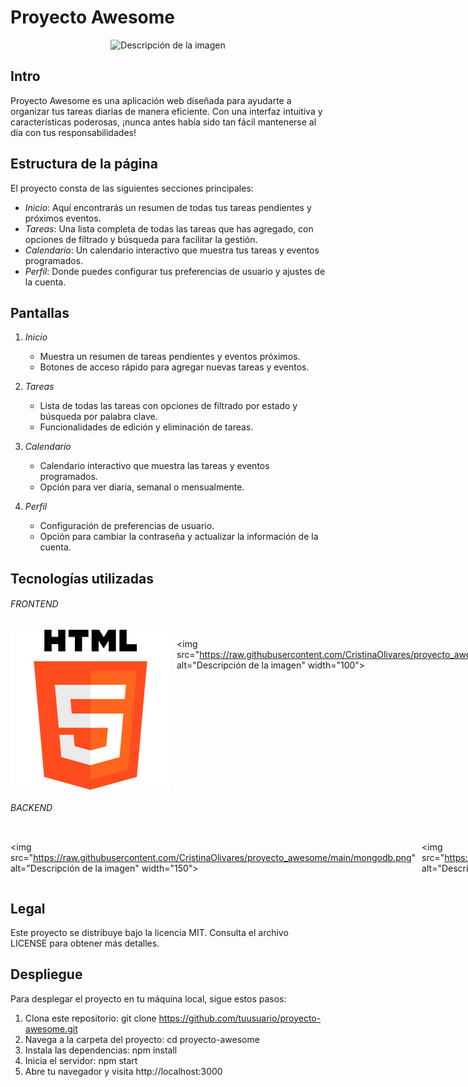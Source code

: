 
# Proyecto Awesome
<div style="display: flex; justify-content: center">
<img src="https://raw.githubusercontent.com/CristinaOlivares/proyecto_awesome/main/background.avif" alt="Descripción de la imagen" width="400" >
</div>

## Intro
Proyecto Awesome es una aplicación web diseñada para ayudarte a organizar tus tareas diarias de manera eficiente. Con una interfaz intuitiva y características poderosas, ¡nunca antes había sido tan fácil mantenerse al día con tus responsabilidades!

## Estructura de la página
El proyecto consta de las siguientes secciones principales:
- *Inicio*: Aquí encontrarás un resumen de todas tus tareas pendientes y próximos eventos.
- *Tareas*: Una lista completa de todas las tareas que has agregado, con opciones de filtrado y búsqueda para facilitar la gestión.
- *Calendario*: Un calendario interactivo que muestra tus tareas y eventos programados.
- *Perfil*: Donde puedes configurar tus preferencias de usuario y ajustes de la cuenta.

## Pantallas
1. *Inicio*
   - Muestra un resumen de tareas pendientes y eventos próximos.
   - Botones de acceso rápido para agregar nuevas tareas y eventos.

2. *Tareas*
   - Lista de todas las tareas con opciones de filtrado por estado y búsqueda por palabra clave.
   - Funcionalidades de edición y eliminación de tareas.

3. *Calendario*
   - Calendario interactivo que muestra las tareas y eventos programados.
   - Opción para ver diaria, semanal o mensualmente.

4. *Perfil*
   - Configuración de preferencias de usuario.
   - Opción para cambiar la contraseña y actualizar la información de la cuenta.

## Tecnologías utilizadas
###### FRONTEND
<div style="display: flex; gap: 10px">
<img src="https://raw.githubusercontent.com/CristinaOlivares/proyecto_awesome/main/html-5.png" alt="Descripción de la imagen" width="100">

<img src="https://raw.githubusercontent.com/CristinaOlivares/proyecto_awesome/main/css.png" alt="Descripción de la imagen" width="100">

<img src="https://raw.githubusercontent.com/CristinaOlivares/proyecto_awesome/main/js.png" alt="Descripción de la imagen" width="100">

<img src="https://raw.githubusercontent.com/CristinaOlivares/proyecto_awesome/main/react.png" alt="Descripción de la imagen" width="100">

</div>

###### BACKEND

<div style="display: flex; gap: 10px">

<img src="https://raw.githubusercontent.com/CristinaOlivares/proyecto_awesome/main/mongodb.png" alt="Descripción de la imagen" width="150">

<img src="https://raw.githubusercontent.com/CristinaOlivares/proyecto_awesome/main/dbeaver.png" alt="Descripción de la imagen" width="150">

</div>


## Legal
Este proyecto se distribuye bajo la licencia MIT. Consulta el archivo LICENSE para obtener más detalles.

## Despliegue
Para desplegar el proyecto en tu máquina local, sigue estos pasos:
1. Clona este repositorio: git clone https://github.com/tuusuario/proyecto-awesome.git
2. Navega a la carpeta del proyecto: cd proyecto-awesome
3. Instala las dependencias: npm install
4. Inicia el servidor: npm start
5. Abre tu navegador y visita http://localhost:3000

